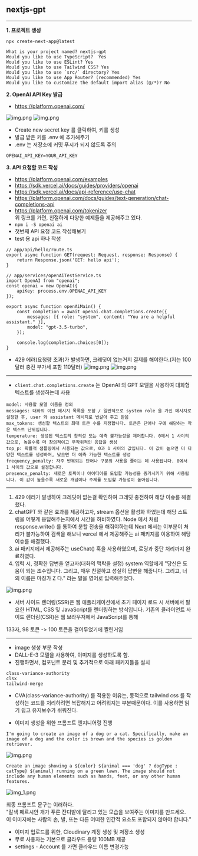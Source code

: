 ## nextjs-gpt

---

**1. 프로젝트 생성**

```
npx create-next-app@latest

What is your project named? nextjs-gpt
Would you like to use TypeScript?  Yes
Would you like to use ESLint? Yes
Would you like to use Tailwind CSS? Yes
Would you like to use `src/` directory? Yes
Would you like to use App Router? (recommended) Yes
Would you like to customize the default import alias (@/*)? No
```

**2. OpenAI API Key 발급**
 
- https://platform.openai.com/

![img.png](imgs/img.png)
![img.png](imgs/img2.png)

- Create new secret key 를 클릭하여, 키를 생성
- 발급 받은 키를 .env 에 추가해주기
- .env 는 저장소에 커밋 푸시가 되지 않도록 주의

```
OPENAI_API_KEY=YOUR_API_KEY
```

**3. API 요청할 코드 작성**

- https://platform.openai.com/examples
- https://sdk.vercel.ai/docs/guides/providers/openai
- https://sdk.vercel.ai/docs/api-reference/use-chat
- https://platform.openai.com/docs/guides/text-generation/chat-completions-api   
- https://platform.openai.com/tokenizer   
위 링크를 가면, 친절하게 다양한 예제들을 제공해주고 있다.
- `npm i -S openai ai`
- 첫번째 API 요청 코드 작성해보기
- test 용 api 하나 작성
```
// app/api/hello/route.ts
export async function GET(request: Request, response: Response) {
    return Response.json('GET: hello api');
}
```

```
// app/services/openAiTestService.ts
import OpenAI from "openai";
const openai = new OpenAI({
    apiKey: process.env.OPENAI_API_KEY
});

export async function openAiMain() {
    const completion = await openai.chat.completions.create({
        messages: [{ role: "system", content: "You are a helpful assistant." }],
        model: "gpt-3.5-turbo",
    });

    console.log(completion.choices[0]);
}
```

- 429 에러(요청량 초과)가 발생하면, 크레딧이 없는거지 결제를 해야한다.(저는 100달러 충전 부가세 포함 110달러)
![img.png](imgs/img3.png)
![img.png](imgs/img4.png)

---

- `client.chat.completions.create` 는 OpenAI 의 GPT 모델을 사용하여 대화형 텍스트를 생성하는데 사용
```
model: 사용할 모델 이름을 정의
messages: 대화의 이전 메시지 목록을 포함 / 일반적으로 system role 을 가진 메시지로 설정한 후, user 와 assistant 메시지로 번갈아 주고 받음
max_tokens: 생성할 텍스트의 최대 토큰 수를 지정합니다. 토큰은 단어나 구에 해당하는 작은 텍스트 단위입니다.
temperature: 생성된 텍스트의 창의성 또는 예측 불가능성을 제어합니다. 0에서 1 사이의 값으로, 높을수록 더 창의적이고 무작위적인 응답을 생성
top_p: 확률적 샘플링에서 사용되는 값으로, 0과 1 사이의 값입니다. 이 값이 높으면 더 다양한 텍스트를 생성하며, 낮으면 더 예측 가능한 텍스트를 생성 
frequency_penalty: 자주 반복되는 단어나 구문의 사용을 줄이는 데 사용됩니다. 0에서 1 사이의 값으로 설정합니다. 
presence_penalty: 새로운 토픽이나 아이디어를 도입할 가능성을 증가시키기 위해 사용됩니다. 이 값이 높을수록 새로운 개념이나 주제를 도입할 가능성이 높아집니다.
```

---

1. 429 에러가 발생하여 크레딧이 없는걸 확인하여 크레딧 충전하여 해당 이슈를 해결했다.
2. chatGPT 와 같은 효과를 제공하고자, stream 옵션을 활성화 하였는데 해당 스트림을 어떻게 응답해주는지에서 시간을 허비하였다. Node 에서 처럼 response.write() 를 통하여 분할 전송을 해줘야하는데 Next 에서는 이부분이 처리가 불가능하여 검색을 해보니 vercel 에서 제공해주는 ai 패키지를 이용하여 해당 이슈를 해결했다.
3. ai 패키지에서 제공해주는 useChat() 훅을 사용하였으며, 로딩과 중단 처리까지 완료하였다. 
4. 입력 시, 정확한 답변을 얻고자(대화의 맥락을 설정) system 역할에게 "당신은 도움이 되는 조수입니다. 그리고, 매우 친절하고 성실히 답변을 해줍니다. 그리고, 너의 이름은 마징가 Z 다." 라는 말을 영어로 입력해주었다.

![img.png](imgs/img5.png)

- 서버 사이드 렌더링(SSR)은 웹 애플리케이션에서 초기 페이지 로드 시 서버에서 필요한 HTML, CSS 및 JavaScript를 렌더링하는 방식입니다. 기존의 클라이언트 사이드 렌더링(CSR)은 웹 브라우저에서 JavaScript를 통해

133자, 98 토큰 -> 100 토큰을 걸어두었기에 짤린거임

---

- image 생성 부분 작성
- DALL-E-3 모델을 사용하여, 이미지를 생성하도록 함.
- 진행하면서, 컴포넌트 분리 및 추가적으로 아래 패키지들을 설치

```
class-variance-authority
clsx
tailwind-merge
```

- CVA(class-variance-authority) 를 적용한 이유는, 동적으로 tailwind css 를 작성하는 코드를 처리하려면 복잡해지고 어려워지는 부분때문이다. 이를 사용하면 읽기 쉽고 유지보수가 쉬워진다.

- 이미지 생성을 위한 프롬프트 엔지니어링 진행
```
I'm going to create an image of a dog or a cat. Specifically, make an image of a dog and the color is brown and the species is golden retriever.
```

![img.png](imgs/img6.png)

```
Create an image showing a ${color} ${animal === 'dog' ? dogType : catType} ${animal} running on a green lawn. The image should not include any human elements such as hands, feet, or any other human features.
```

![img_1.png](imgs/img7.png)

최종 프롬프트 문구는 이러하다.   
"갈색 페르시안 개가 푸른 잔디밭에 달리고 있는 모습을 보여주는 이미지를 만드세요. 이 이미지에는 사람의 손, 발, 또는 다른 어떠한 인간적 요소도 포함되지 않아야 합니다."

- 이미지 업로드를 위한, Cloudinary 계정 생성 및 저장소 생성
- 무료 사용자는 기본으로 클라우드 용량 100MB 제공
- settings - Account 를 가면 클라우드 이름 변경가능

  